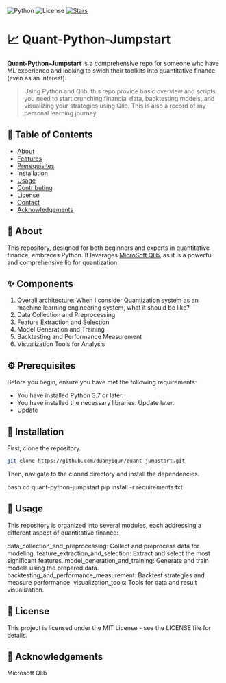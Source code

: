 ![Python](https://img.shields.io/badge/Python-3.7|3.8|3.9-blue)
![License](https://img.shields.io/github/license/<your-github-username>/quant-python-jumpstart)
[![Stars](https://img.shields.io/github/stars/<your-github-username>/quant-jumpstart)](https://github.com/duanyiqun/quant-jumpstart/stargazers)

# 📈 Quant-Python-Jumpstart

**Quant-Python-Jumpstart** is a comprehensive repo for someone who have ML experience and looking to swich their toolkits into quantitative finance (even as an interest). 

> Using Python and Qlib, this repo provide basic overview and scripts you need to start crunching financial data, backtesting models, and visualizing your strategies using Qlib. This is also a record of my personal learning journey. 

## 🎯 Table of Contents

- [About](#about)
- [Features](#features)
- [Prerequisites](#prerequisites)
- [Installation](#installation)
- [Usage](#usage)
- [Contributing](#contributing)
- [License](#license)
- [Contact](#contact)
- [Acknowledgements](#acknowledgements)

## 🌟 About

This repository, designed for both beginners and experts in quantitative finance, embraces Python. It leverages [MicroSoft Qlib](https://github.com/microsoft/qlib), as it is a powerful and comprehensive lib for quantization.

## ✨ Components

1. Overall architecture: When I consider Quantization system as an machine learning engineering system, what it should be like? 
2. Data Collection and Preprocessing 
3. Feature Extraction and Selection
4. Model Generation and Training
5. Backtesting and Performance Measurement
6. Visualization Tools for Analysis

## ⚙️ Prerequisites

Before you begin, ensure you have met the following requirements:

- You have installed Python 3.7 or later.
- You have installed the necessary libraries. Update later. 
- Update 

## 🔧 Installation

First, clone the repository.

```bash
git clone https://github.com/duanyiqun/quant-jumpstart.git
```
Then, navigate to the cloned directory and install the dependencies.

bash
cd quant-python-jumpstart
pip install -r requirements.txt


## 🚀 Usage
This repository is organized into several modules, each addressing a different aspect of quantitative finance:

data_collection_and_preprocessing: Collect and preprocess data for modeling.
feature_extraction_and_selection: Extract and select the most significant features.
model_generation_and_training: Generate and train models using the prepared data.
backtesting_and_performance_measurement: Backtest strategies and measure performance.
visualization_tools: Tools for data and result visualization.

## 📄 License
This project is licensed under the MIT License - see the LICENSE file for details.


## 👏 Acknowledgements
Microsoft Qlib